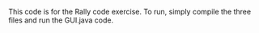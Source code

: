 This code is for the Rally code exercise.
To run, simply compile the three files and run the GUI.java code.